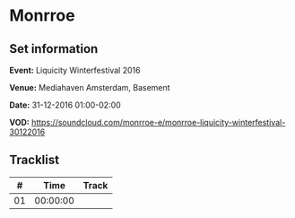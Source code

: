 # Monrroe
## Set information
**Event:** Liquicity Winterfestival 2016

**Venue:** Mediahaven Amsterdam, Basement

**Date:** 31-12-2016 01:00-02:00

**VOD:** https://soundcloud.com/monrroe-e/monrroe-liquicity-winterfestival-30122016

## Tracklist
| \#  | Time     | Track                                                      |
| --- | -------- | ---------------------------------------------------------- |
| 01  | 00:00:00 |                                                            |
